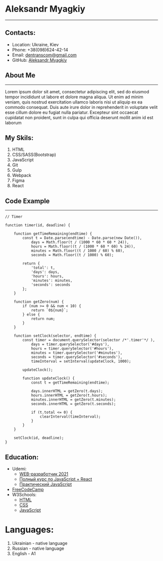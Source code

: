 # Aleksandr Myagkiy
---------------------------------------------------------------------------------------------------------------------------------------------------------------------------------

## Contacts:
   * Location: Ukraine, Kiev
   * Phone: +38(098)624-42-14
   * Email: dentranscom@gmail.com
   * GitHub: [Aleksandr Myagkiy](https://github.com/AleksandrMyagkiy)
    
## About Me
---------------------------------------------------------------------------------------------------------------------------------------------------------------------------------
Lorem ipsum dolor sit amet, consectetur adipiscing elit, sed do eiusmod tempor incididunt ut labore et dolore magna aliqua. Ut enim ad minim veniam,
quis nostrud exercitation ullamco laboris nisi ut aliquip ex ea commodo consequat. Duis aute irure dolor in reprehenderit in voluptate velit esse cillum 
dolore eu fugiat nulla pariatur. Excepteur sint occaecat cupidatat non proident, sunt in culpa qui officia deserunt mollit anim id est laborum


## My Skils:
   1. HTML
   2. CSS/SASS(Bootstrap)
   3. JavaScript
   4. Git
   5. Gulp
   6. Webpack
   7. Figma
   8. React
    
## Code Example
---------------------------------------------------------------------------------------------------------------------------------------------------------------------------------
```
// Timer
     
function timer(id, deadline) {
    	
	function getTimeRemaining(endtime) {
		const t = Date.parse(endtime) - Date.parse(new Date()),
			days = Math.floor(t / (1000 * 60 * 60 * 24)),
			hours = Math.floor((t / (1000 * 60 * 60) % 24)),
			minutes = Math.floor((t / 1000 / 60) % 60),
			seconds = Math.floor((t / 1000) % 60);

		return {
			'total': t,
			'days': days,
			'hours': hours,
			'minutes': minutes,
			'seconds': seconds
		};
	}

	function getZero(num) {
		if (num >= 0 && num < 10) {
			return `0${num}`;
		} else {
			return num;
		}
	}

	function setClock(selector, endtime) {
		const timer = document.querySelector(selector /*'.timer'*/ ), 
			days = timer.querySelector('#days'),
			hours = timer.querySelector('#hours'),
			minutes = timer.querySelector('#minutes'),
			seconds = timer.querySelector('#seconds'),
			timeInterval = setInterval(updateClock, 1000);

		updateClock();

		function updateClock() {
			const t = getTimeRemaining(endtime);

			days.innerHTML = getZero(t.days);
			hours.innerHTML = getZero(t.hours);
			minutes.innerHTML = getZero(t.minutes);
			seconds.innerHTML = getZero(t.seconds);

			if (t.total <= 0) { 
				clearInterval(timeInterval);
			}
		}
	}

	setClock(id, deadline);
}
```

## Education:
   * Udemi:
       + [WEB-разработчик 2021](https://www.udemy.com/course/webdeveloper/)
       + [Полный курс по JavaScript + React](https://www.udemy.com/course/javascript_full/)
       + [Практический JavaScript](https://www.udemy.com/course/javascript_practice/)
   * [FreeCodeCamp](https://www.freecodecamp.org/)
   * W3Schools:
       + [HTML](https://www.w3schools.com/html/default.asp)
       + [CSS](https://www.w3schools.com/css/default.asp)
       + [JavaScript](https://www.w3schools.com/js/default.asp)
        
# Languages:
   1. Ukrainian - native language
   2. Russian - native language
   3. English - A1
